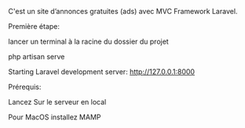 C'est un site d’annonces gratuites (ads) avec MVC Framework Laravel.

Première étape:

lancer un terminal à la racine du dossier du projet

php artisan serve

Starting Laravel development server: http://127.0.0.1:8000

Prérequis:

Lancez Sur le serveur en local

Pour MacOS installez MAMP
